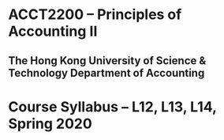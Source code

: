 # ACCT2200 – Principles of Accounting II
## The Hong Kong University of Science & Technology Department of Accounting
# Course Syllabus – L12, L13, L14, Spring 2020
